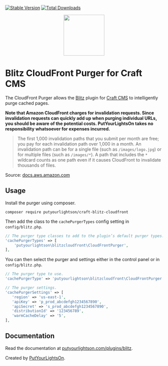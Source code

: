 [![Stable Version](https://img.shields.io/packagist/v/putyourlightson/craft-blitz-cloudfront?label=stable)]((https://packagist.org/packages/putyourlightson/craft-blitz-cloudfront))
[![Total Downloads](https://img.shields.io/packagist/dt/putyourlightson/craft-blitz-cloudfront)](https://packagist.org/packages/putyourlightson/craft-blitz-cloudfront)

<p align="center"><img width="130" src="https://putyourlightson.com/assets/logos/blitz.svg"></p>

# Blitz CloudFront Purger for Craft CMS

The CloudFront Purger allows the [Blitz](https://putyourlightson.com/plugins/blitz) plugin for [Craft CMS](https://craftcms.com/) to intelligently purge cached pages.

**Note that Amazon CloudFront charges for invalidation requests. Since invalidation requests can quickly add up when purging individual URLs, you should be aware of the potential costs. PutYourLightsOn takes no responsibility whatsoever for expenses incurred.**

> The first 1,000 invalidation paths that you submit per month are free; you pay for each invalidation path over 1,000 in a month. An invalidation path can be for a single file (such as `/images/logo.jpg`) or for multiple files (such as `/images/*`). A path that includes the `*` wildcard counts as one path even if it causes CloudFront to invalidate thousands of files.

Source: [docs.aws.amazon.com](https://docs.aws.amazon.com/AmazonCloudFront/latest/DeveloperGuide/Invalidation.html#PayingForInvalidation)

## Usage

Install the purger using composer.

```shell
composer require putyourlightson/craft-blitz-cloudfront
```

Then add the class to the `cachePurgerTypes` config setting in `config/blitz.php`.

```php
// The purger type classes to add to the plugin’s default purger types.
'cachePurgerTypes' => [
    'putyourlightson\blitzcloudfront\CloudFrontPurger',
],
```

You can then select the purger and settings either in the control panel or in `config/blitz.php`.

```php
// The purger type to use.
'cachePurgerType' => 'putyourlightson\blitzcloudfront\CloudFrontPurger',

// The purger settings.
'cachePurgerSettings' => [
   'region' => 'us-east-1',
   'apiKey' => 'p_prod_abcdefgh1234567890',
   'apiSecret' => 's_prod_abcdefgh1234567890',
   'distributionId' => '123456789',
   'warmCacheDelay' => '5',
],
```

## Documentation

Read the documentation at [putyourlightson.com/plugins/blitz](https://putyourlightson.com/plugins/blitz#reverse-proxy-purgers).

Created by [PutYourLightsOn](https://putyourlightson.com/).
